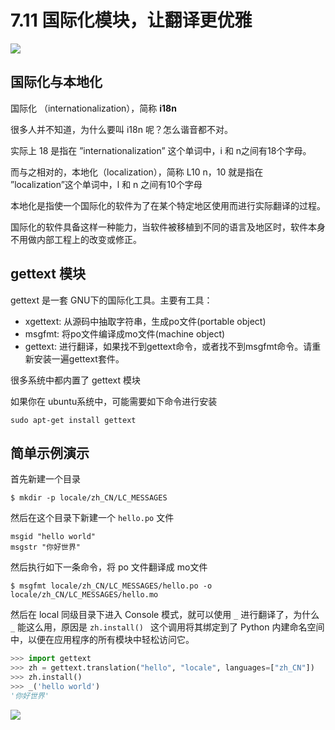 # 7.11 国际化模块，让翻译更优雅

![](https://image.iswbm.com/20200804124133.png)

## 国际化与本地化

国际化 （internationalization），简称 **i18n** 

很多人并不知道，为什么要叫 i18n 呢？怎么谐音都不对。

实际上 18 是指在 ”internationalization” 这个单词中，i 和 n之间有18个字母。



而与之相对的，本地化（localization），简称 L10 n，10 就是指在 ”localization”这个单词中，l 和 n 之间有10个字母

本地化是指使一个国际化的软件为了在某个特定地区使用而进行实际翻译的过程。

国际化的软件具备这样一种能力，当软件被移植到不同的语言及地区时，软件本身不用做内部工程上的改变或修正。

## gettext 模块

gettext 是一套 GNU下的国际化工具。主要有工具：

-   xgettext: 从源码中抽取字符串，生成po文件(portable object)
-   msgfmt: 将po文件编译成mo文件(machine object)
-   gettext: 进行翻译，如果找不到gettext命令，或者找不到msgfmt命令。请重新安装一遍gettext套件。
  

很多系统中都内置了 gettext 模块

如果你在 ubuntu系统中，可能需要如下命令进行安装

```
sudo apt-get install gettext
```

## 简单示例演示

首先新建一个目录

```shell
$ mkdir -p locale/zh_CN/LC_MESSAGES
```

然后在这个目录下新建一个 `hello.po` 文件

```
msgid "hello world"
msgstr "你好世界"
```

然后执行如下一条命令，将 po 文件翻译成 mo文件

```shell
$ msgfmt locale/zh_CN/LC_MESSAGES/hello.po -o locale/zh_CN/LC_MESSAGES/hello.mo
```

然后在 local 同级目录下进入 Console 模式，就可以使用 `_` 进行翻译了，为什么 `_` 能这么用，原因是 `zh.install() ` 这个调用将其绑定到了 Python 内建命名空间中，以便在应用程序的所有模块中轻松访问它。

```python
>>> import gettext
>>> zh = gettext.translation("hello", "locale", languages=["zh_CN"])
>>> zh.install()
>>> _('hello world')
'你好世界'
```



![](https://image.iswbm.com/20200607174235.png)